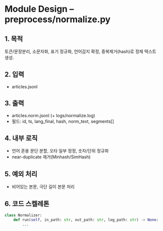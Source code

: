 # Module Design – preprocess/normalize.py

## 1. 목적
토큰/문장분리, 소문자화, 표기 정규화, 언어감지 확정, 중복제거(hash)로 정제 텍스트 생성.

## 2. 입력
- articles.jsonl

## 3. 출력
- articles.norm.jsonl (+ logs/normalize.log)
- 필드: id, ts, lang_final, hash, norm_text, segments[]

## 4. 내부 로직
- 언어 혼용 문단 분할, 오타 일부 정정, 숫자/단위 정규화
- near-duplicate 제거(Minhash/SimHash)

## 5. 예외 처리
- 비어있는 본문, 극단 길이 본문 처리

## 6. 코드 스켈레톤
```python
class Normalizer:
    def run(self, in_path: str, out_path: str, log_path: str) -> None:
        ...
```
